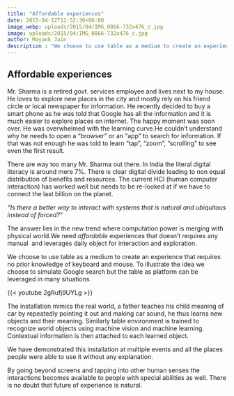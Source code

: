 ```yaml
---
title: "Affordable experiences"
date: 2015-04-12T12:52:36+06:00
image_webp: uploads/2015/04/IMG_0866-732x476_c.jpg
image: uploads/2015/04/IMG_0866-732x476_c.jpg
author: Mayank Jain
description : "We choose to use table as a medium to create an experience that requires no prior knowledge of keyboard and mouse. To illustrate the idea we choose to simulate Google search but the table as platform can be leveraged in many situations."
---
```


Affordable experiences
----------------------

Mr. Sharma is a retired govt. services employee and lives next to my house. He loves to explore new places in the city and mostly rely on his friend circle or local newspaper for information. He recently decided to buy a smart phone as he was told that Google has all the information and it is much easier to explore places on internet. The happy moment was soon over. He was overwhelmed with the learning curve.He couldn’t understand why he needs to open a “browser” or an “app” to search for information. If that was not enough he was told to learn “tap”, “zoom”, “scrolling” to see even the first result.

There are way too many Mr. Sharma out there. In India the literal digital literacy is around mere 7%. There is clear digital divide leading to non equal distribution of benefits and resources. The current HCI (human computer interaction) has worked well but needs to be re-looked at if we have to connect the last billion on the planet.

_“Is there a better way to interact with systems that is natural and ubiquitous instead of forced?”_

The answer lies in the new trend where computation power is merging with physical world.We need _affordable_ experiences that doesn’t requires any manual  and leverages daily object for interaction and exploration.

We choose to use table as a medium to create an experience that requires no prior knowledge of keyboard and mouse. To illustrate the idea we choose to simulate Google search but the table as platform can be leveraged in many situations.

{{< youtube 2gRufj9UYLg >}}

The installation mimics the real world, a father teaches his child meaning of car by repeatedly pointing it out and making car sound, he thus learns new objects and their meaning. Similarly table environment is trained to recognize world objects using machine vision and machine learning. Contextual information is then attached to each learned object.

We have demonstrated this installation at multiple events and all the places people were able to use it without any explanation.

By going beyond screens and tapping into other human senses the interactions becomes available to people with special abilities as well. There is no doubt that future of experience is natural.